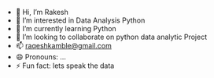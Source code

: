 - 👋 Hi, I’m Rakesh
- 👀 I’m interested in Data Analysis Python 
- 🌱 I’m currently learning Python
- 💞️ I’m looking to collaborate on python data analytic Project
- 📫 raqeshkamble@gmail.com
- 😄 Pronouns: ...
- ⚡ Fun fact: lets speak the data

<!---
Raqesh14/Raqesh14 is a ✨ special ✨ repository because its `README.md` (this file) appears on your GitHub profile.
You can click the Preview link to take a look at your changes.
--->
